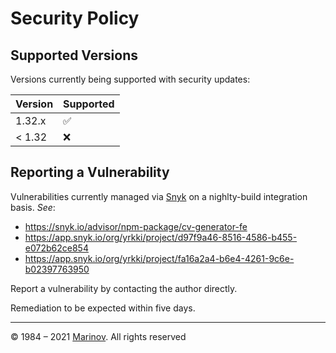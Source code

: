 # Security Policy

## Supported Versions

Versions currently being supported with security updates:

| Version | Supported          |
| ------- | ------------------ |
| 1.32.x  | ✅                 |
| < 1.32  | ❌                 |

## Reporting a Vulnerability

Vulnerabilities currently managed via [Snyk](https://snyk.io/ "Snyk") on a nighlty-build integration basis. *See*:

* https://snyk.io/advisor/npm-package/cv-generator-fe
* https://app.snyk.io/org/yrkki/project/d97f9a46-8516-4586-b455-e072b62ce854
* https://app.snyk.io/org/yrkki/project/fa16a2a4-b6e4-4261-9c6e-b02397763950

Report a vulnerability by contacting the author directly.

Remediation to be expected within five days.

---

© 1984 – 2021 [Marinov](http://marinov.ml "Marinov"). All rights reserved
